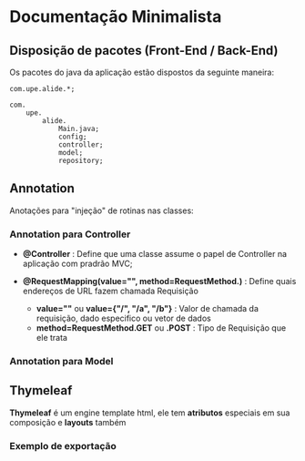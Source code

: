 
# Documentação Minimalista

## Disposição de pacotes (Front-End / Back-End)

Os pacotes do java da aplicação estão dispostos da seguinte maneira:

    com.upe.alide.*;

    com.
        upe.
            alide.
                Main.java;
                config;
                controller;
                model;
                repository;


## Annotation
Anotações para "injeção" de rotinas nas classes:

### Annotation para Controller

* **@Controller** : Define que uma classe assume o papel de Controller na aplicação com pradrão MVC;

* **@RequestMapping(value="", method=RequestMethod.)** : Define quais endereços de URL fazem chamada Requisição
    * **value=""** ou **value={"/", "/a", "/b"}** : Valor de chamada da requisição, dado especifico ou vetor de dados
    * **method=RequestMethod.GET** ou **.POST** : Tipo de Requisição que ele trata

### Annotation para Model

## Thymeleaf

**Thymeleaf** é um engine template html, ele tem **atributos** especiais em sua composição e **layouts** também

### Exemplo de exportação

<html xmlns:th="http://thymeleaf.org"
      xmlns:layout="http://www.ultraq.net.nz/thymeleaf/layout">

</html>